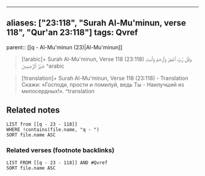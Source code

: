 
---
aliases: ["23:118", "Surah Al-Mu'minun, verse 118", "Qur'an 23:118"]
tags: Qvref
---

parent:: [[q - Al-Mu'minun (23)|Al-Mu'minun]]

> [!arabic]+ Surah Al-Mu'minun, Verse 118 (23:118)
> <span class="quran-arabic">وَقُل رَّبِّ ٱغْفِرْ وَٱرْحَمْ وَأَنتَ خَيْرُ ٱلرَّٰحِمِينَ</span>
^arabic

> [!translation]+ Surah Al-Mu'minun, Verse 118 (23:118) - Translation
> Скажи: «Господи, прости и помилуй, ведь Ты - Наилучший из милосердных!».
^translation



## Related notes
```dataview
LIST from [[q - 23 - 118]]
WHERE !contains(file.name, "q - ")
SORT file.name ASC
```

### Related verses (footnote backlinks)
```dataview
LIST FROM [[q - 23 - 118]] AND #Qvref
SORT file.name ASC
```

